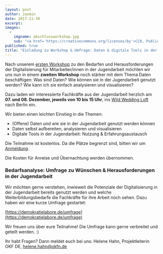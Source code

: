 ```yaml
---
layout: post
author: Jasmin
date: 2017-11-30
excerpt: 
images:
  - 
	imgname: abschlussworkshop.jpg
	sub: "<a href='https://creativecommons.org/licenses/by'>CC0, Public Domain</a>"
published: true
title: "Einladung zu Workshop & Umfrage: Daten & digitale Tools in der Jugendarbeit"
---
```


Nach unserem [ersten Workshop](https://demokratielabore.de/blog/workshop-digitalisierung-jugendarbeit) zu den Bedarfen und Herausforderungen der Digitalisierung für Mitarbeiter/innen in der Jugendarbeit möchten wir uns nun in einem **zweiten Workshop** noch stärker mit dem Thema Daten beschäftigen: Was sind Daten? Wie können sie in der Jugendarbeit genutzt werden? Wie kann ich sie einfach analysieren und visualisieren?

Dazu laden wir interessierte Fachkräfte aus der Jugendarbeit herzlich am **07. und 08. Dezember, jeweils von 10 bis 15 Uhr**, ins [Wild Wedding Loft](http://wildweddingloft.de/?utm_source=Datenschule&utm_campaign=be3706fc26-EMAIL_CAMPAIGN_2017_11_30&utm_medium=email&utm_term=0_57affeefd3-be3706fc26-128818093) nach Berlin ein.
 
Wir bieten einen leichten Einstieg in die Themen: <br>
- (Offene) Daten und wie sie in der Jugendarbeit genutzt werden können <br>
- Daten selbst aufbereiten, analysieren und visualisieren <br>
- Digitale Tools in der Jugendarbeit: Nutzung & Erfahrungsaustausch
 
Die Teilnahme ist kostenlos. Da die Plätze begrenzt sind, bitten wir um [Anmeldung](https://demokratielabore.de/datenworkshop).  

Die Kosten für Anreise und Übernachtung werden übernommen. 

### Bedarfsanalyse: Umfrage zu Wünschen & Herausforderungen in der Jugendarbeit 

Wir möchten gerne verstehen, inwieweit die Potenziale der Digitalisierung in der Jugendarbeit bereits genutzt werden und welche Weiterbildungsbedarfe die Fachkräfte für ihre Arbeit noch sehen. Dazu haben wir eine kurze Umfrage gestartet: 

[https://demokratielabore.de/umfrage](https://demokratielabore.de/umfrage) 

Wir freuen uns über eure Teilnahme! Die Umfrage kann gerne verbreitet und geteilt werden. :)

Ihr habt Fragen? Dann meldet euch bei uns: Helene Hahn, Projektleiterin OKF DE, [helene.hahn@okfn.de](mailto:helene.hahn@okfn.de) 